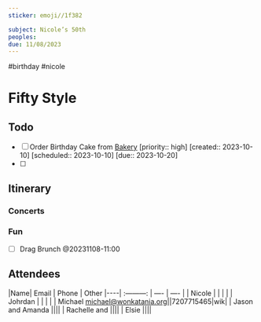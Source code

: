```yaml
---
sticker: emoji//1f382

subject: Nicole’s 50th
peoples:
due: 11/08/2023
---
```

#birthday #nicole

# Fifty Style


## Todo
- [ ] Order Birthday Cake from [Bakery](100-Notes/Bakeries)  [priority:: high]  [created:: 2023-10-10]  [scheduled:: 2023-10-10]  [due:: 2023-10-20]
- [ ] 
## Itinerary 




### Concerts

### Fun
- [ ]  Drag Brunch @20231108-11:00



## Attendees

|Name| Email | Phone | Other
|----| :———: | —- | —- |
| Nicole | | | |
| Johrdan | | | |
| Michael michael@wonkatania.org||7207715465|wik|
| Jason and Amanda ||||
| Rachelle and ||||
| Elsie ||||

